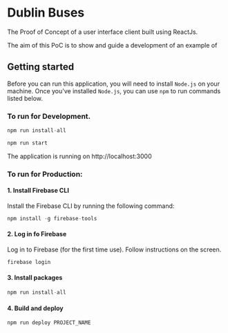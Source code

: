 # Dublin Buses

The Proof of Concept of a user interface client built using ReactJs.

The aim of this PoC is to show and guide a development of an example of 




## Getting started

Before you can run this application, you will need to install `Node.js` on your machine. Once you've installed `Node.js`, you can use `npm` to run commands listed below.

### To run for Development.

```javascript
npm run install-all

npm run start
```

The application is running on http://localhost:3000


### To run for Production:

#### 1. Install Firebase CLI

Install the Firebase CLI by running the following command:

```javascript
npm install -g firebase-tools
```

#### 2. Log in fo Firebase

Log in to Firebase (for the first time use). Follow instructions on the screen.

```javascript
firebase login
```

#### 3. Install packages

```javascript
npm run install-all
```

#### 4. Build and deploy

```javascript
npm run deploy PROJECT_NAME
```
